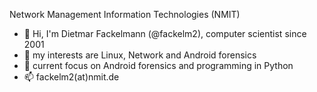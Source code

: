 <!--
**fackelm2/fackelm2** is a ✨ _special_ ✨ repository because its `README.md` (this file) appears on your GitHub profile.

Here are some ideas to get you started:

- 🔭 I’m currently working on ...
- 🌱 I’m currently learning ...
- 👯 I’m looking to collaborate on ...
- 🤔 I’m looking for help with ...
- 💬 Ask me about ...
- 📫 How to reach me: ...
- 😄 Pronouns: ...
- ⚡ Fun fact: ...
-->

Network Management Information Technologies (NMIT)
- 👋 Hi, I'm Dietmar Fackelmann (@fackelm2), computer scientist since 2001
- 💞️ my interests are Linux, Network and Android forensics
- 👀 current focus on Android forensics and programming in Python
- 📫 fackelm2(at)nmit.de
